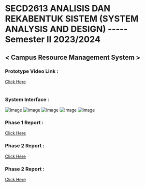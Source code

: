# SECD2613 ANALISIS DAN REKABENTUK SISTEM (SYSTEM ANALYSIS AND DESIGN) ----- Semester II 2023/2024
## < Campus Resource Management System >

### Prototype Video Link :
[Click Here](https://youtu.be/c-UCtWR59cA) <br> <br>
### System Interface :
![image](https://github.com/leomxue/Group4_Project1_SAD_20232024/assets/147922134/897a78e2-314a-47c2-8e86-0d110ea7cdb2)
![image](https://github.com/leomxue/Group4_Project1_SAD_20232024/assets/147922134/3fc775f8-4cd1-45a9-9f64-4944d90f702a)
![image](https://github.com/leomxue/Group4_Project1_SAD_20232024/assets/147922134/de32ce8b-682e-4350-8a8f-68d28aa959a5)
![image](https://github.com/leomxue/Group4_Project1_SAD_20232024/assets/147922134/626bd3fc-0174-44f0-89c9-819985b48445)
![image](https://github.com/leomxue/Group4_Project1_SAD_20232024/assets/147922134/151d1355-e8ae-40fc-8a4d-64448f969fc8)
<br>


### Phase 1 Report :
[Click Here](https://github.com/leomxue/Group4_Project1_SAD_20232024/blob/main/Proposal.pdf) <br>
### Phase 2 Report :
[Click Here](https://github.com/leomxue/Group4_Project1_SAD_20232024/blob/main/SAD%20Phase%202.pdf) <br>
### Phase 2 Report :
[Click Here](https://github.com/leomxue/Group4_Project1_SAD_20232024/blob/main/SAD%20Phase%203.pdf) <br>

